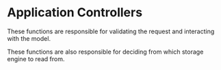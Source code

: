 # Application Controllers

These functions are responsible for validating
the request and interacting with the model.

These functions are also responsible for deciding
from which storage engine to read from.
